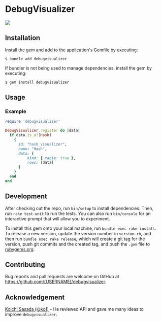 # DebugVisualizer

[![](https://user-images.githubusercontent.com/59436572/209464984-16f19f33-5fa5-401a-b420-ce7ad6017dce.png)](https://www.youtube.com/watch?v=9vLVCrpzlDQ)

## Installation

Install the gem and add to the application's Gemfile by executing:

    $ bundle add debugvisualizer

If bundler is not being used to manage dependencies, install the gem by executing:

    $ gem install debugvisualizer

## Usage

### Example

```ruby
require 'debugvisualizer'

DebugVisualizer.register do |data|
  if data.is_a?(Hash)
    {
      id: "hash_visualizer",
      name: "Hash",
      data: {
          kind: { table: true },
          rows: [data]
      }
    }
  end
end
```

## Development

After checking out the repo, run `bin/setup` to install dependencies. Then, run `rake test-unit` to run the tests. You can also run `bin/console` for an interactive prompt that will allow you to experiment.

To install this gem onto your local machine, run `bundle exec rake install`. To release a new version, update the version number in `version.rb`, and then run `bundle exec rake release`, which will create a git tag for the version, push git commits and the created tag, and push the `.gem` file to [rubygems.org](https://rubygems.org).

## Contributing

Bug reports and pull requests are welcome on GitHub at https://github.com/[USERNAME]/debugvisualizer.

## Acknowledgement

[Koichi Sasada (@ko1)](https://github.com/ko1) - He reviewed API and gave me many ideas to improve `debugvisualizer`.
